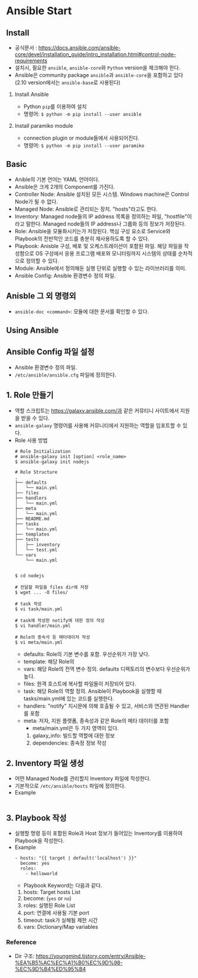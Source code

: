 # Ansible Start

## Install
* 공식문서 : https://docs.ansible.com/ansible-core/devel/installation_guide/intro_installation.html#control-node-requirements
* 설치시, 필요한 ```ansible```, ```ansible-core```와 ```Python``` version을 체크해야 한다.
* Ansible은 community package ```ansible```과 ```ansible-core```을 포함하고 있다(2.10 version에서는 ```ansible-base```로 사용된다)

1. Install Ansible
   * Python ```pip```를 이용하여 설치
   * 명령어: ```$ python -m pip install --user ansible```

2. Install paramiko module
    * connection plugin or module들에서 사용되어진다.
    * 명령어: ```$ python -m pip install --user paramiko```


## Basic
* Anible의 기본 언어는 YAML 언어이다.
* Ansible은 크게 2개의 Component를 가진다.
*  Controller Node: Ansible 설치된 모든 시스템. Windows machine은 Control Node가 될 수 없다.
* Managed Node: Ansible로 관리되는 장치. "hosts"라고도 한다.
* Inventory: Managed node들의 IP address 목록을 정의하는 파일, "hostfile"이라고 말한다. Managed node들의 IP address나 그룹화 등의 정보가 저장된다.
* Role: Ansible을 모듈화시키는가 저장된다. 핵심 구성 요소로 Service와 Playbook의 전반적인 코드를 충분히 재사용하도록 할 수 있다.
* Playbook: Anisble 구성, 배포 및 오케스트레이션이 포함된 파일. 해당 파일을 작성함으로 OS 구성에서 응용 프로그램 배포와 모니터링까지 시스템의 상태를 순차적으로 정의할 수 있다.
* Module: Ansible에서 정의해둔 실행 단위로 실행할 수 있는 라이브러리를 의미.
* Ansible Config: Ansible 환경변수 정의 파일.


## Anisble 그 외 명령외
* ```ansible-doc <command>```: <command> 모듈에 대한 문서를 확인할 수 있다.




## Using Ansible
## Ansible Config 파일 설정
* Ansible 환경변수 정의 파일. 
* ```/etc/ansible/ansible.cfg``` 파일에 정의한다.


## 1. Role 만들기
* 역할 스크립트는 https://galaxy.ansible.com/과 같은 커뮤티니 사이트에서 지원을 받을 수 있다.
* ```ansible-galaxy``` 명령어를 사용해 커뮤니티에서 지원하는 역할을 임포트할 수 있다.
* Role 사용 방법 
    ```
    # Role Initialization
    # ansible-galaxy init [option] <role_name>
    $ ansible-galaxy init nodejs

    # Role Structure
    .
    ├── defaults
    │   └── main.yml
    ├── files
    ├── handlers
    │   └── main.yml
    ├── meta
    │   └── main.yml
    ├── README.md
    ├── tasks
    │   └── main.yml
    ├── templates
    ├── tests
    │   ├── inventory
    │   └── test.yml
    └── vars
        └── main.yml


    $ cd nodejs

    # 전달할 파일을 files dir에 저장
    $ wget ... -O files/

    # task 작성
    $ vi task/main.yml

    # task에 작성한 notify에 대한 정의 작성
    $ vi handler/main.yml

    # Role의 종속석 등 메타데이저 작성
    $ vi meta/main.yml
    ```
    * defaults: Role의 기본 변수를 포함. 우선순위가 가장 낮다.
    * template: 해당 Role의 
    * vars: 해당 Role의 전역 변수 정의. defaults 디렉토리의 변수보다 우선순위가 높다.
    * files: 원격 호스트에 복사할 파일들이 저장되어 있다.
    * task: 해당 Role의 역할 정의. Ansible이 Playbook을 실행할 때 tasks/main.yml에 있는 코드를 실행한다.
    * handlers: "notify" 지시문에 의해 호출될 수 있고, 서비스와 연관된 Handler를 포함
    * meta: 저자, 지원 플랫폼, 종속성과 같은 Role의 메타 데이터를 포함
        * meta/main.yml은 두 가지 영역이 있다.
        1. galaxy_info: 빌드할 역할에 대한 정보
        2. dependencies: 종속정 정보 작성



## 2. Inventory 파일 생성
* 어떤 Managed Node를 관리할지 Inventory 파일에 작성한다.
* 기본적으로 ```/etc/ansible/hosts``` 파일에 정의한다.
* Example
    ```

    ```


## 3. Playbook 작성
* 실행할 명령 등이 포함된 Role과 Host 정보가 들어있는 Inventory를 이용하여 Playbook을 작성한다.
* Example
    ```
    - hosts: "{{ target | default('localhost') }}"
      become: yes
      roles:
        - helloworld
    ```
    * Playbook Keyword는 다음과 같다.
    1. hosts: Target hosts List
    2. become: (```yes``` or ```no```)
    3. roles: 실행된 Role List
    4. port: 연결에 사용될 기본 port
    5. timeout: task가 실해될 제한 시간
    6. vars: Dictionary/Map variables





### Reference
* Dir 구조: https://youngmind.tistory.com/entry/Ansible-%EA%B5%AC%EC%A1%B0%EC%9D%98-%EC%9D%B4%ED%95%B4



